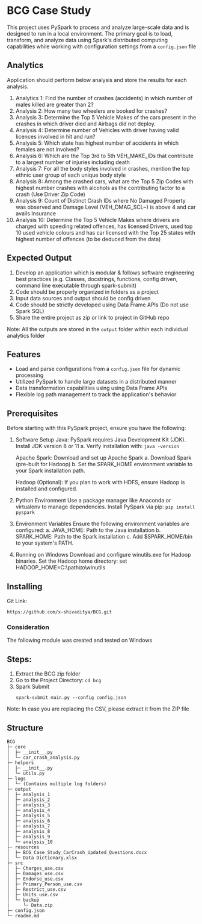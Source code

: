 # BCG Case Study
This project uses PySpark to process and analyze large-scale data and is designed to run in a local environment. The primary goal is to load, transform, and analyze data using Spark's distributed computing capabilities while working with configuration settings from a `config.json` file

## Analytics
Application should perform below analysis and store the results for each analysis.
1.	Analytics 1: Find the number of crashes (accidents) in which number of males killed are greater than 2?
2.	Analysis 2: How many two wheelers are booked for crashes? 
3.	Analysis 3: Determine the Top 5 Vehicle Makes of the cars present in the crashes in which driver died and Airbags did not deploy.
4.	Analysis 4: Determine number of Vehicles with driver having valid licences involved in hit and run? 
5.	Analysis 5: Which state has highest number of accidents in which females are not involved? 
6.	Analysis 6: Which are the Top 3rd to 5th VEH_MAKE_IDs that contribute to a largest number of injuries including death
7.	Analysis 7: For all the body styles involved in crashes, mention the top ethnic user group of each unique body style  
8.	Analysis 8: Among the crashed cars, what are the Top 5 Zip Codes with highest number crashes with alcohols as the contributing factor to a crash (Use Driver Zip Code)
9.	Analysis 9: Count of Distinct Crash IDs where No Damaged Property was observed and Damage Level (VEH_DMAG_SCL~) is above 4 and car avails Insurance
10.	Analysis 10: Determine the Top 5 Vehicle Makes where drivers are charged with speeding related offences, has licensed Drivers, used top 10 used vehicle colours and has car licensed with the Top 25 states with highest number of offences (to be deduced from the data)

## Expected Output
1.	Develop an application which is modular & follows software engineering best practices (e.g. Classes, docstrings, functions, config driven, command line executable through spark-submit)
2.	Code should be properly organized in folders as a project
3.	Input data sources and output should be config driven
4.	Code should be strictly developed using Data Frame APIs (Do not use Spark SQL)
5.	Share the entire project as zip or link to project in GitHub repo

Note: All the outputs are stored in the `output` folder within each individual analytics folder

## Features
- Load and parse configurations from a `config.json` file for dynamic processing
- Utilized PySpark to handle large datasets in a distributed manner
- Data transformation capabilities using using Data Frame APIs
- Flexible log path management to track the application's behavior

## Prerequisites
Before starting with this PySpark project, ensure you have the following:
1. Software Setup
    Java: PySpark requires Java Development Kit (JDK). Install JDK version 8 or 11
        a. Verify installation with:
            ```java -version```

    Apache Spark: Download and set up Apache Spark
        a. Download Spark (pre-built for Hadoop)
        b. Set the SPARK_HOME environment variable to your Spark installation path.

   Hadoop (Optional): If you plan to work with HDFS, ensure Hadoop is installed and configured.
2. Python Environment
    Use a package manager like Anaconda or virtualenv to manage dependencies.
    Install PySpark via pip:
       ```pip install pyspark```
3. Environment Variables
    Ensure the following environment variables are configured:
        a. JAVA_HOME: Path to the Java installation
        b. SPARK_HOME: Path to the Spark installation
        c. Add $SPARK_HOME/bin to your system's PATH.
4. Running on Windows
    Download and configure winutils.exe for Hadoop binaries.
    Set the Hadoop home directory:
        set HADOOP_HOME=C:\path\to\winutils

## Installing

Git Link:
```
https://github.com/x-shivaditya/BCG.git
```

### Consideration
The following module was created and tested on Windows

## Steps:
1. Extract the BCG zip folder
2. Go to the Project Directory: `cd bcg`
3. Spark Submit
   ```
   spark-submit main.py --config config.json 
   ```
Note: In case you are replacing the CSV, please extract it from the ZIP file

## Structure
```
BCG
├─ core
│  ├─ __init__.py
│  └─ car_crash_analysis.py
├─ helpers
│  ├─ __init__.py
│  └─ utils.py
├─ logs
│  └─ (Contains multiple log folders)
├─ output
│  ├─ analysis_1
│  ├─ analysis_2
│  ├─ analysis_3
│  ├─ analysis_4
│  ├─ analysis_5
│  ├─ analysis_6
│  ├─ analysis_7
│  ├─ analysis_8
│  ├─ analysis_9
│  └─ analysis_10
├─ resources
│  ├─ BCG_Case_Study_CarCrash_Updated_Questions.docx
│  └─ Data Dictionary.xlsx
├─ src
│  ├─ Charges_use.csv
│  ├─ Damages_use.csv
│  ├─ Endorse_use.csv
│  ├─ Primary_Person_use.csv
│  ├─ Restrict_use.csv
│  ├─ Units_use.csv
│  └─ backup
|     └─ Data.zip   
├─ config.json
└─ readme.md
```
